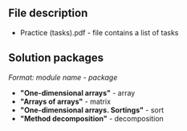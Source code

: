 ## File description
* Practice (tasks).pdf - file contains a list of tasks

## Solution packages
*Format: module name - package*
* **"One-dimensional arrays"** - array
* **"Arrays of arrays"** - matrix
* **"One-dimensional arrays. Sortings"** - sort
* **"Method decomposition"** - decomposition
